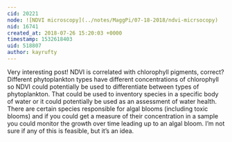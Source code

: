 ```yaml
---
cid: 20221
node: ![NDVI microscopy](../notes/MaggPi/07-18-2018/ndvi-micrsocopy)
nid: 16741
created_at: 2018-07-26 15:20:03 +0000
timestamp: 1532618403
uid: 518807
author: kayrufty
---
```


Very interesting post! NDVI is correlated with chlorophyll pigments, correct? Different phytoplankton types have different concentrations of chlorophyll so NDVI could potentially be used to differentiate between types of phytoplankton. That could be used to inventory species in a specific body of water or it could potentially be used as an assessment of water health. There are certain species responsible for algal blooms (including toxic blooms) and if you could get a measure of their concentration in a sample you could monitor the growth over time leading up to an algal bloom. I’m not sure if any of this is feasible, but it’s an idea.
